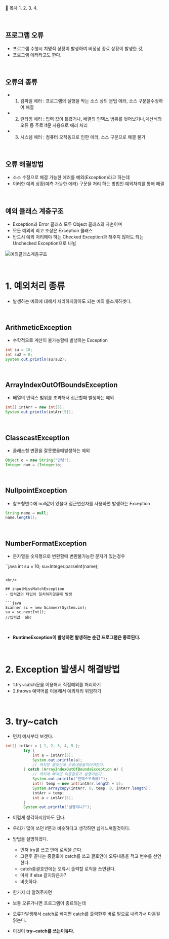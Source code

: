 🔖 목차
1.
2.
3.
4.

<br/>


## 프로그램 오류 
- 프로그램 수행시 치명적 상황이 발생하여 비정상 종료 상황이 발생한 것,
- 프로그램 에러라고도 한다.

<br/>

## 오류의 종류

- 1. 컴파일 에러 : 프로그램의 실행을 막는 소스 상의 문법 에러, 소스 구문을수정하여 해결
- 2. 런타임 에러 : 입력 값이 틀렸거나, 배열의 인덱스 범위를 벗어났거나,계산식의 오류 등 주로 if문 사용으로 에러 처리
- 3. 시스템 에러 : 컴퓨터 오작동으로 인한 에러, 소스 구문으로 해결 불가

<br/>

## 오류 해결방법
- 소스 수정으로 해결 가능한 에러를 예외(Exception)라고 하는데
- 이러한 예외 상황(예측 가능한 에러) 구문을 처리 하는 방법인 예외처리를 통해 해결

<br/>

## 예외 클래스 계층구조
- Exception과 Error 클래스 모두 Object 클래스의 자손이며
- 모든 예외의 최고 조상은 Exception 클래스
- 반드시 예외 처리해야 하는 Checked Exception과 해주지 않아도 되는  Unchecked Exception으로 나뉨

![예외클래스계층구조](https://user-images.githubusercontent.com/126074577/226928201-77e9bf39-0a21-491e-bea6-e36de3ca89e6.png)

<br/>

# 1.  예외처리 종류

- 발생하는 예외에 대해서 처리하지않아도 되는 예외 를소개하겟다.

<br/>

## ArithmeticException

- 수학적으로 계산이 불가능할때 발생하는 Exception

```java
int su = 10;
int su2 = 0;
System.out.println(su/su2);
```

<br/>

## ArrayIndexOutOfBoundsException
- 배열의 인덱스 범위를 초과해서 접근할때 발생하는 예외

```java
int[] intArr = new int[5];
System.out.println(intArr[5]);
```

<br/>
 
##  ClasscastException
- 클래스형 변환을 잘못했을때발생하는 예외

```java
Object o = new String("안녕");
Integer num = (Integer)o;
```

<br/>

## NullpointException
- 참조형변수에 null값이 있을때 접근연산자를 사용하면 발생하는 Exception

```java
String name = null;
name.length();
```

<br/>


## NumberFormatException

- 문자열을 숫자형으로 변환할때 변환불가능한 문자가 있는경우

``java
int su = 10;
su=Integer.parseInt(name);
```

<br/>

## inputMissMatchException
- 입력값의 타입이 일치하지않을때 발생

```java
Scanner sc = new Scanner(System.in);
su = sc.nextInt();
//입력값  abc
```

<br/>

- **RuntimeException이 발생하면 발생하는 순간 프로그램은 종료된다.**

<br/>

# 2. Exception 발생시 해결방법

- 1.try~catch문을 이용해서 직접예외를 처리하기
- 2.throws 예약어를 이용해서 예외처리 위임하기

<br/>


# 3. try~catch

- 먼저 예시부터 보겟다.

```java
int[] intArr = { 1, 2, 3, 4, 5 };
		try {
			int a = intArr[5];
			System.out.println(a);
			// 캐치문 괄호안에 오류내용을적어야한다.
		} catch (ArrayIndexOutOfBoundsException e) {
			// 캐치에 빠지면 이중괄호가 실행이된다.
			System.out.println("인덱스부족해!");
			int[] temp = new int[intArr.length + 5];
			System.arraycopy(intArr, 0, temp, 0, intArr.length);
			intArr = temp;
			int a = intArr[5];
		}
		System.out.println("실행되니?");
```
- 어렵게 생각하지않아도 된다.
- 우리가 많이 쓰던 if문과 비슷하다고 생각하면 쉽게느껴질것이다.
- 방법을 설명하겠다.

  - 먼저 try를 쓰고 안에 로직을 쓴다.
  - 그런후 끝나는 중괄호에 catch를 쓰고 괄호안에 오류내용을 적고 변수를 선언한다.
  - catch중괄호안에는 오류시 출력할 로직을 쓰면된다.
  - 마치 if else 같지않은가?
  - 비슷하다.

- 한가지 더 알려주자면
- 보통 오류가나면 프로그램이 종료되는데
- 오류가발생해서 catch로 빠지면 catch를 출력한후 바로 밑으로 내려가서 다음걸 읽는다.
- 이것이 **try~catch를 쓰는이유다.**

